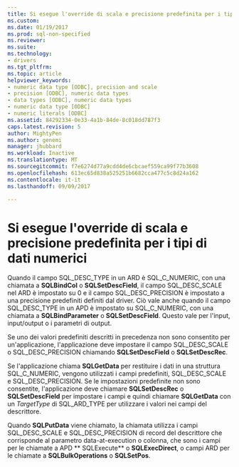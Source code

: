 ```yaml
---
title: Si esegue l'override di scala e precisione predefinita per i tipi di dati numerici | Documenti Microsoft
ms.custom: 
ms.date: 01/19/2017
ms.prod: sql-non-specified
ms.reviewer: 
ms.suite: 
ms.technology:
- drivers
ms.tgt_pltfrm: 
ms.topic: article
helpviewer_keywords:
- numeric data type [ODBC], precision and scale
- precision [ODBC], numeric data types
- data types [ODBC], numeric data types
- numeric data type [ODBC]
- numeric literals [ODBC]
ms.assetid: 84292334-0e33-4a1b-84de-8c018dd787f3
caps.latest.revision: 5
author: MightyPen
ms.author: genemi
manager: jhubbard
ms.workload: Inactive
ms.translationtype: MT
ms.sourcegitcommit: f7e6274d77a9cdd4de6cbcaef559ca99f77b3608
ms.openlocfilehash: 613ec65d838a525251b6682cca477c5c8d24a162
ms.contentlocale: it-it
ms.lasthandoff: 09/09/2017

---
```

# <a name="overriding-default-precision-and-scale-for-numeric-data-types"></a>Si esegue l'override di scala e precisione predefinita per i tipi di dati numerici
Quando il campo SQL_DESC_TYPE in un ARD è SQL_C_NUMERIC, con una chiamata a **SQLBindCol** o **SQLSetDescField**, il campo SQL_DESC_SCALE nel ARD è impostato su 0 e il campo SQL_DESC_PRECISION è impostato a una precisione predefiniti definiti dal driver. Ciò vale anche quando il campo SQL_DESC_TYPE in un APD è impostato su SQL_C_NUMERIC, con una chiamata a **SQLBindParameter** o **SQLSetDescField**. Questo vale per l'input, input/output o i parametri di output.  
  
 Se uno dei valori predefiniti descritti in precedenza non sono consentito per un'applicazione, l'applicazione deve impostare il campo SQL_DESC_SCALE o SQL_DESC_PRECISION chiamando **SQLSetDescField** o **SQLSetDescRec**.  
  
 Se l'applicazione chiama **SQLGetData** per restituire i dati in una struttura SQL_C_NUMERIC, vengono utilizzati i campi predefiniti, SQL_DESC_SCALE e SQL_DESC_PRECISION. Se le impostazioni predefinite non sono consentite, l'applicazione deve chiamare **SQLSetDescRec** o **SQLSetDescField** per impostare i campi e quindi chiamare **SQLGetData** con un *TargetType* di SQL_ARD_TYPE per utilizzare i valori nei campi del descrittore.  
  
 Quando **SQLPutData** viene chiamato, la chiamata utilizza i campi SQL_DESC_SCALE e SQL_DESC_PRECISION di record del descrittore che corrisponde al parametro data-at-execution o colonna, che sono i campi per le chiamate a APD ** SQLExecute** o **SQLExecDirect**, o campi ARD per le chiamate a **SQLBulkOperations** o **SQLSetPos**.

